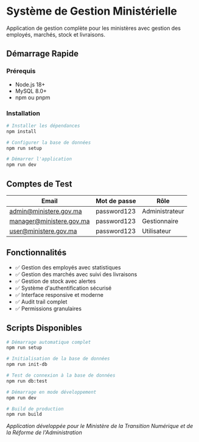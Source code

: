 # Système de Gestion Ministérielle

Application de gestion complète pour les ministères avec gestion des employés, marchés, stock et livraisons.

## Démarrage Rapide

### Prérequis
- Node.js 18+ 
- MySQL 8.0+
- npm ou pnpm

### Installation
```bash
# Installer les dépendances
npm install

# Configurer la base de données
npm run setup

# Démarrer l'application
npm run dev
```

## Comptes de Test

| Email | Mot de passe | Rôle |
|-------|--------------|------|
| admin@ministere.gov.ma | password123 | Administrateur |
| manager@ministere.gov.ma | password123 | Gestionnaire |
| user@ministere.gov.ma | password123 | Utilisateur |

## Fonctionnalités

- ✅ Gestion des employés avec statistiques
- ✅ Gestion des marchés avec suivi des livraisons
- ✅ Gestion de stock avec alertes
- ✅ Système d'authentification sécurisé
- ✅ Interface responsive et moderne
- ✅ Audit trail complet
- ✅ Permissions granulaires

## Scripts Disponibles

```bash
# Démarrage automatique complet
npm run setup

# Initialisation de la base de données
npm run init-db

# Test de connexion à la base de données
npm run db:test

# Démarrage en mode développement
npm run dev

# Build de production
npm run build
```

*Application développée pour le Ministère de la Transition Numérique et de la Réforme de l'Administration* 